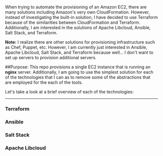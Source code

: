 When trying to automate the provisioning of an Amazon EC2, there are many solutions including Amazon's very own CloudFormation. However, instead of investigating the built-in solution, I have decided to use Terraform because of the similarities between CloudFormation and Terraform. Additionally, I am interested in the solutions of Apache Libcloud, Ansible, Salt Stack, and Terraform.

**Note:** I realize there are other solutions for provisioning infrastructure such as Chef, Puppet, etc. However, I am currently just interested in Ansible, Apache Libcloud, Salt Stack, and Terraform because well... I don't want to set up servers to provision additional servers. 

##Purpose:
This repo provisions a single EC2 instance that is running an **nginx** server. Additionally, I am going to use the simplest solution for each of the technologies that I can as to remove some of the abstractions that are employed for the each of the tools.

Let's take a look at a brief overview of each of the technologies:

---

### Terraform

### Ansible

### Salt Stack

### Apache Libcloud
